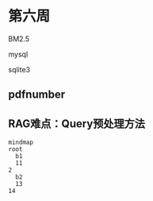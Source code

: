 # 第六周

BM2.5

mysql

sqlite3

## pdfnumber

## RAG难点：Query预处理方法

```mermaid
mindmap
root
  b1
  11
2
  b2
  13
14
```
